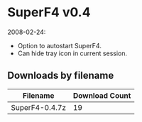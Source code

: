 # SuperF4 v0.4

2008-02-24:
- Option to autostart SuperF4.
- Can hide tray icon in current session.

## Downloads by filename

Filename       | Download Count
-------------- | --------------
SuperF4-0.4.7z |             19
